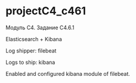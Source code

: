 # projectC4_c461
Модуль С4. Задание С4.6.1

Elasticsearch + Kibana

Log shipper: filebeat

Logs to ship: kibana

Enabled and configured kibana module of filebeat.
